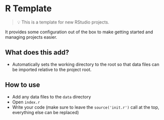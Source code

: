 # R Template

> 💡 This is a template for new RStudio projects.

It provides some configuration out of the box to make getting started and managing projects easier.

## What does this add?

- Automatically sets the working directory to the root so that data files can be imported relative to the project root.

## How to use

- Add any data files to the `data` directory
- Open `index.r`
- Write your code (make sure to leave the `source('init.r')` call at the top, everything else can be replaced)
